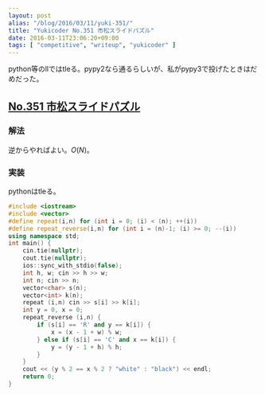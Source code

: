 ```yaml
---
layout: post
alias: "/blog/2016/03/11/yuki-351/"
title: "Yukicoder No.351 市松スライドパズル"
date: 2016-03-11T23:06:20+09:00
tags: [ "competitive", "writeup", "yukicoder" ]
---
```


python等のllではtleる。pypy2なら通るらしいが、私がpypy3で投げたときはだめだった。

## [No.351 市松スライドパズル](http://yukicoder.me/problems/735)

### 解法

逆からやればよい。$O(N)$。

### 実装

pythonはtleる。

``` c++
#include <iostream>
#include <vector>
#define repeat(i,n) for (int i = 0; (i) < (n); ++(i))
#define repeat_reverse(i,n) for (int i = (n)-1; (i) >= 0; --(i))
using namespace std;
int main() {
    cin.tie(nullptr);
    cout.tie(nullptr);
    ios::sync_with_stdio(false);
    int h, w; cin >> h >> w;
    int n; cin >> n;
    vector<char> s(n);
    vector<int> k(n);
    repeat (i,n) cin >> s[i] >> k[i];
    int y = 0, x = 0;
    repeat_reverse (i,n) {
        if (s[i] == 'R' and y == k[i]) {
            x = (x - 1 + w) % w;
        } else if (s[i] == 'C' and x == k[i]) {
            y = (y - 1 + h) % h;
        }
    }
    cout << (y % 2 == x % 2 ? "white" : "black") << endl;
    return 0;
}
```
